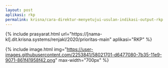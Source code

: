 ```yaml
---
layout: post
aplikasi: rkp
permalink: krisna/cara-direktur-menyetujui-usulan-indikasi-output-rkp
---
```


{% include prasyarat.html 
    url="https://[nama-kl].dit.krisna.systems/renjakl/2020/prioritas-main"
    aplikasi="RKP"
%}

{% include image.html
    img="https://user-images.githubusercontent.com/2253841/58021701-d6477080-7b35-11e9-9071-861f41958f42.png"
    max-width="700px"
%}